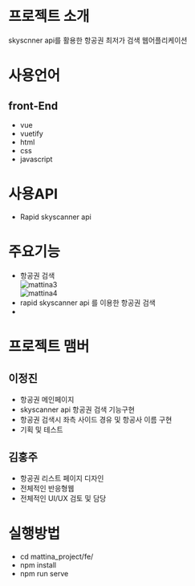 # 프로젝트 소개
 skyscnner api를 활용한 항공권 최저가 검색
 웹어플리케이션
 
 # 사용언어  
  ## front-End
   * vue
   * vuetify
   * html
   * css
   * javascript
     
 # 사용API
   * Rapid skyscanner api
   
# 주요기능
   * 항공권 검색 <br>
   ![mattina3](https://user-images.githubusercontent.com/58238859/78316574-fab80a00-759a-11ea-8123-799487f04c09.gif)<br>
   ![mattina4](https://user-images.githubusercontent.com/58238859/78316692-436fc300-759b-11ea-966c-f4a6a2d6eff5.gif)
   * rapid skyscanner api 를 이용한 항공권 검색
   * 


      
# 프로젝트 맴버
  ## 이정진
   * 항공권 메인페이지
   * skyscanner api 항공권 검색 기능구현
   * 항공권 검색시 좌측 사이드 경유 및 항공사 이름 구현
   * 기획 및 테스트
  ## 김홍주
   * 항공권 리스트 페이지 디자인
   * 전체적인 반응형웹
   * 전체적인 UI/UX 검토 및 담당
    
 # 실행방법
  * cd mattina_project/fe/
  * npm install
  * npm run serve
